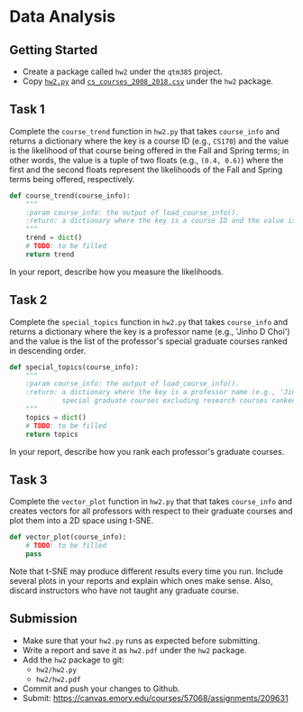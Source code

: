 Data Analysis
=====

## Getting Started

* Create a package called `hw2` under the `qtm385` project.
* Copy [`hw2.py`](hw2.py) and [`cs_courses_2008_2018.csv`](https://raw.githubusercontent.com/emory-courses/data-science/master/course/data_analysis/res/cs_courses_2008_2018.csv) under the `hw2` package.


## Task 1

Complete the `course_trend` function in `hw2.py` that takes `course_info` and returns a dictionary where the key is a course ID (e.g., `CS170`) and the value is the likelihood of that course being offered in the Fall and Spring terms; in other words, the value is a tuple of two floats (e.g., `(0.4, 0.6)`) where the first and the second floats represent the likelihoods of the Fall and Spring terms being offered, respectively.

```python
def course_trend(course_info):
    """
    :param course_info: the output of load_course_info().
    :return: a dictionary where the key is a course ID and the value is the likelihood of that course being offered in the Fall and Spring terms. 
    """
    trend = dict()
    # TODO: to be filled
    return trend
```

In your report, describe how you measure the likelihoods.


## Task 2

Complete the `special_topics` function in `hw2.py` that takes `course_info` and returns a dictionary where the key is a professor name (e.g., 'Jinho D Choi') and the value is the list of the professor's special graduate courses ranked in descending order.

```python
def special_topics(course_info):
    """
    :param course_info: the output of load_course_info().
    :return: a dictionary where the key is a professor name (e.g., 'Jinho D Choi') and the value is the professor's
             special graduate courses excluding research courses ranked in descending order.
    """
    topics = dict()
    # TODO: to be filled
    return topics
```

In your report, describe how you rank each professor's graduate courses.


## Task 3

Complete the `vector_plot` function in `hw2.py` that that takes `course_info` and creates vectors for all professors with respect to their graduate courses and plot them into a 2D space using t-SNE.

```python
def vector_plot(course_info):
	# TODO: to be filled
    pass
```

Note that t-SNE may produce different results every time you run.
Include several plots in your reports and explain which ones make sense.
Also, discard instructors who have not taught any graduate course.


## Submission

* Make sure that your `hw2.py` runs as expected before submitting.
* Write a report and save it as `hw2.pdf` under the `hw2` package.
* Add the `hw2` package to git:
  * `hw2/hw2.py`
  * `hw2/hw2.pdf`
* Commit and push your changes to Github.
* Submit: https://canvas.emory.edu/courses/57068/assignments/209631